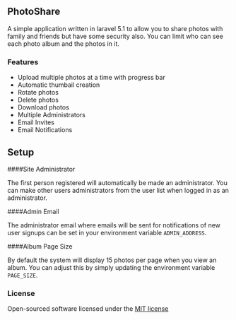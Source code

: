 ## PhotoShare

A simple application written in laravel 5.1 to allow you to share photos with family and friends but have some security also. You can limit who can see each photo album and the photos in it.

### Features

- Upload multiple photos at a time with progress bar
- Automatic thumbail creation
- Rotate photos
- Delete photos
- Download photos
- Multiple Administrators
- Email Invites
- Email Notifications

## Setup

####Site Administrator

The first person registered will automatically be made an administrator. You can make other users administrators from the user list when logged in as an administrator.

####Admin Email

The administrator email where emails will be sent for notifications of new user signups can be set in your environment variable `ADMIN_ADDRESS`.

####Album Page Size

By default the system will display 15 photos per page when you view an album. You can adjust this by simply updating the environment variable `PAGE_SIZE`.

### License

Open-sourced software licensed under the [MIT license](http://opensource.org/licenses/MIT)
